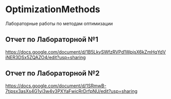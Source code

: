 # OptimizationMethods
Лабораторные работы по методам оптимизации


## Отчет по Лабораторной №1

https://docs.google.com/document/d/1B5LkySWfzRVPd1WpjsX6kZmHqYdViNER3DSx5ZQAZO4/edit?usp=sharing

## Отчет по Лабораторной №2

https://docs.google.com/document/d/1SRmwB-7tjpsx3asXs4G1yi3w4v3PXYaFwicRrDrfpNU/edit?usp=sharing